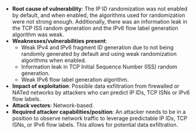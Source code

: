 - **Root cause of vulnerability**: The IP ID randomization was not enabled by default, and when enabled, the algorithms used for randomization were not strong enough. Additionally, there was an information leak in the TCP ISS random generation and the IPv6 flow label generation algorithm was weak.
- **Weaknesses/vulnerabilities present**:
    - Weak IPv4 and IPv6 fragment ID generation due to not being randomly generated by default and using weak randomization algorithms when enabled.
    - Information leak in TCP Initial Sequence Number (ISS) random generation.
    - Weak IPv6 flow label generation algorithm.
- **Impact of exploitation**: Possible data exfiltration from firewalled or NATed networks by attackers who can predict IP IDs, TCP ISNs or IPv6 flow labels.
- **Attack vectors**: Network-based.
- **Required attacker capabilities/position**: An attacker needs to be in a position to observe network traffic to leverage predictable IP IDs, TCP ISNs, or IPv6 flow labels. This allows for potential data exfiltration.